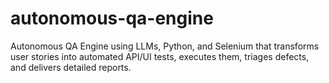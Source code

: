 # autonomous-qa-engine
Autonomous QA Engine using LLMs, Python, and Selenium that transforms user stories into automated API/UI tests, executes them, triages defects, and delivers detailed reports.
